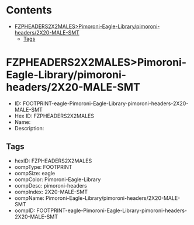 



Contents
========

* [FZPHEADERS2X2MALES>Pimoroni-Eagle-Library/pimoroni-headers/2X20-MALE-SMT](#fzpheaders2x2malespimoroni-eagle-librarypimoroni-headers2x20-male-smt)
	* [Tags](#tags)

# FZPHEADERS2X2MALES>Pimoroni-Eagle-Library/pimoroni-headers/2X20-MALE-SMT

- ID: FOOTPRINT-eagle-Pimoroni-Eagle-Library-pimoroni-headers-2X20-MALE-SMT
- Hex ID: FZPHEADERS2X2MALES
- Name: 
- Description: 

## Tags

- hexID: FZPHEADERS2X2MALES
- oompType: FOOTPRINT
- oompSize: eagle
- oompColor: Pimoroni-Eagle-Library
- oompDesc: pimoroni-headers
- oompIndex: 2X20-MALE-SMT
- oompName: Pimoroni-Eagle-Library/pimoroni-headers/2X20-MALE-SMT
- oompID: FOOTPRINT-eagle-Pimoroni-Eagle-Library-pimoroni-headers-2X20-MALE-SMT
